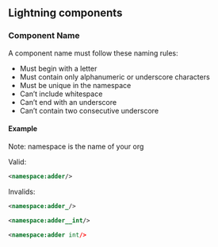 ## Lightning components


### Component Name

A component name must follow these naming rules:

- Must begin with a letter
- Must contain only alphanumeric or underscore characters
- Must be unique in the namespace
- Can’t include whitespace
- Can’t end with an underscore
- Can’t contain two consecutive underscore

#### Example

Note: namespace is the name of your org


Valid:

```xml
<namespace:adder/>
```

Invalids:

```xml
<namespace:adder_/>

<namespace:adder__int/>

<namespace:adder int/>


```
